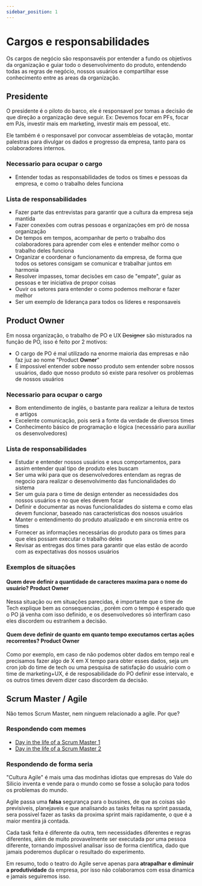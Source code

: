 ```yaml
---
sidebar_position: 1
---
```


# Cargos e responsabilidades

Os cargos de negócio são responsavéis por entender a fundo os objetivos da organização e guiar todo o desenvolvimento do produto, entendendo todas as regras de negócio, nossos usuários e compartilhar esse conhecimento entre as areas da organização.

## Presidente

O presidente é o piloto do barco, ele é responsavel por tomas a decisão de que direção a organização deve seguir. Ex: Devemos focar em PFs, focar em PJs, investir mais em marketing, investir mais em pessoal, etc.

Ele também é o responsavel por convocar assembleias de votação, montar palestras para divulgar os dados e progresso da empresa, tanto para os colaboradores internos.

### Necessario para ocupar o cargo

- Entender todas as responsabilidades de todos os times e pessoas da empresa, e como o trabalho deles funciona

### Lista de responsabilidades

- Fazer parte das entrevistas para garantir que a cultura da empresa seja mantida
- Fazer conexões com outras pessoas e organizações em pró de nossa organização
- De tempos em tempos, acompanhar de perto o trabalho dos colaboradores para aprender com eles e entender melhor como o trabalho deles funciona
- Organizar e coordenar o funcionamento da empresa, de forma que todos os setores consigam se comunicar e trabalhar juntos em harmonia
- Resolver impasses, tomar decisões em caso de "empate", guiar as pessoas e ter iniciativa de propor coisas
- Ouvir os setores para entender o como podemos melhorar e fazer melhor
- Ser um exemplo de liderança para todos os líderes e responsaveis

## Product Owner

Em nossa organização, o trabalho de PO e UX ~~Designer~~ são misturados na função de PO, isso é feito por 2 motivos:

- O cargo de PO é mal utilizado na enorme maioria das empresas e não faz juz ao nome "Product **Owner**"
- É impossivel entender sobre nosso produto sem entender sobre nossos usuários, dado que nosso produto só existe para resolver os problemas de nossos usuários

### Necessario para ocupar o cargo

- Bom entendimento de inglês, o bastante para realizar a leitura de textos e artigos
- Excelente comunicação, pois será a fonte da verdade de diversos times
- Conhecimento básico de programação e lógica (necessário para auxiliar os desenvolvedores)

### Lista de responsabilidades

- Estudar e entender nossos usuários e seus comportamentos, para assim entender qual tipo de produto eles buscam
- Ser uma wiki para que os desenvolvedores entendam as regras de negocio para realizar o desenvolvimento das funcionalidades do sistema
- Ser um guia para o time de design entender as necessidades dos nossos usuários e no que eles devem focar
- Definir e documentar as novas funcionalidades do sistema e como elas devem funcionar, baseado nas caracteristicas dos nossos usuários
- Manter o entendimento do produto atualizado e em sincronia entre os times
- Fornecer as informações necessárias do produto para os times para que eles possam executar o trabalho deles
- Revisar as entregas dos times para garantir que elas estão de acordo com as expectativas dos nossos usuários

### Exemplos de situações

#### Quem deve definir a quantidade de caracteres maxima para o nome do usuário? Product Owner

Nessa situação ou em situações parecidas, é importante que o time de Tech explique bem as consequencias , porém com o tempo é esperado que o PO já venha com isso definido, e os desenvolvedores só interfiram caso eles discordem ou estranhem a decisão.

#### Quem deve definir de quanto em quanto tempo executamos certas ações recorrentes? Product Owner

Como por exemplo, em caso de não podemos obter dados em tempo real e precisamos fazer algo de X em X tempo para obter esses dados, seja um cron job do time de tech ou uma pesquisa de satisfação do usuário com o time de marketing+UX, é de resposabilidade do PO definir esse intervalo, e os outros times devem dizer caso discordem da decisão.

## Scrum Master / Agile

Não temos Scrum Master, nem ninguem relacionado a agile. Por que?

### Respondendo com memes

- [Day in the life of a Scrum Master 1](https://www.instagram.com/reel/C2u9E9KLth_/)
- [Day in the life of a Scrum Master 2](https://www.instagram.com/reel/C2AsgxaL-aN/)

### Respondendo de forma seria

"Cultura Agile" é mais uma das modinhas idiotas que empresas do Vale do Silicio inventa e vende para o mundo como se fosse a solução para todos os problemas do mundo.

Agile passa uma **falsa** segurança para o bussines, de que as coisas são previsiveis, planejaveis e que analisando as tasks feitas na sprint passada, sera possivel fazer as tasks da proxima sprint mais rapidamente, o que é a maior mentira já contada.

Cada task feita é diferente da outra, tem necessidades diferentes e regras diferentes, além de muito provavelmente ser executada por uma pessoa diferente, tornando impossivel analisar isso de forma cientifica, dado que jamais poderemos duplicar o resultado do experimento.

Em resumo, todo o teatro do Agile serve apenas para **atrapalhar e diminuir a produtividade** da empresa, por isso não colaboramos com essa dinamica e jamais seguiremos isso.
